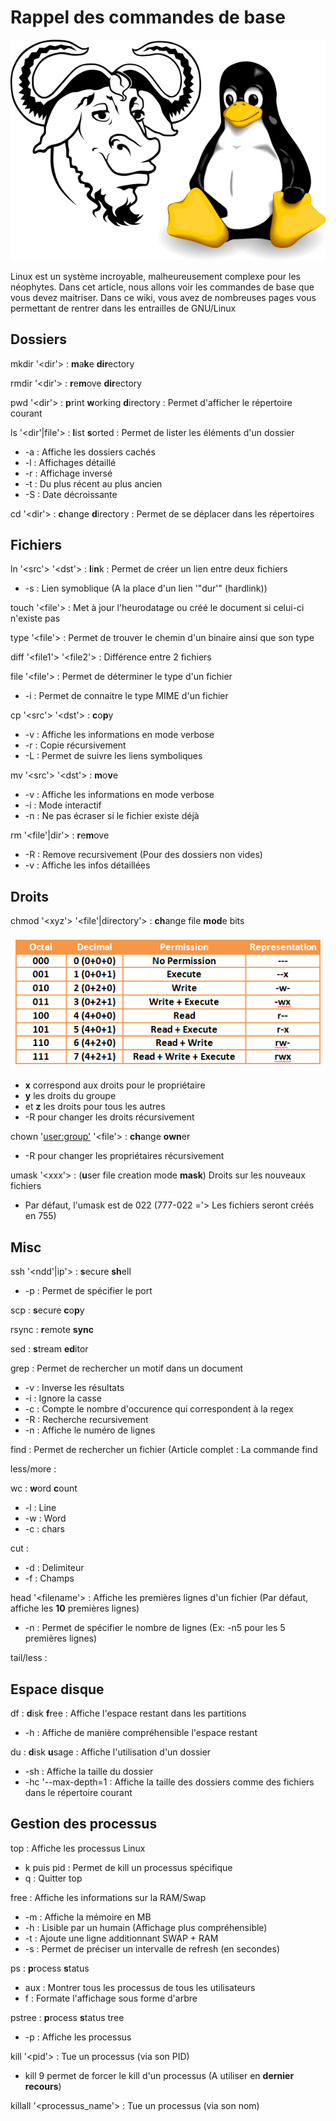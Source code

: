 # Rappel des commandes de base 
 
![](/linux/gnu_and_tux.png) 
 
Linux est un système incroyable, malheureusement complexe pour les 
néophytes. Dans cet article, nous allons voir les commandes de base que 
vous devez maitriser. Dans ce wiki, vous avez de nombreuses pages vous 
permettant de rentrer dans les entrailles de GNU/Linux 
 
## Dossiers 
 
mkdir '<dir'> : **m**a**k**e **dir**ectory 
 
rmdir '<dir'> : **r**e**m**ove **dir**ectory 
 
pwd '<dir'> : **p**rint **w**orking **d**irectory : Permet d'afficher 
le répertoire courant 
 
ls '<dir'|file'> : **l**ist **s**orted : Permet de lister les éléments 
d'un dossier 
 
-   -a : Affiche les dossiers cachés 
-   -l : Affichages détaillé 
-   -r : Affichage inversé 
-   -t : Du plus récent au plus ancien 
-   -S : Date décroissante 
 
cd '<dir'> : **c**hange **d**irectory : Permet de se déplacer dans les 
répertoires 
 
## Fichiers 
 
ln '<src'> '<dst'> : **l**i**n**k : Permet de créer un lien entre deux 
fichiers 
 
-   -s : Lien symoblique (A la place d'un lien '"dur'" (hardlink)) 
 
touch '<file'> : Met à jour l'heurodatage ou créé le document si 
celui-ci n'existe pas 
 
type '<file'> : Permet de trouver le chemin d'un binaire ainsi que son 
type 
 
diff '<file1'> '<file2'> : Différence entre 2 fichiers 
 
file '<file'> : Permet de déterminer le type d'un fichier 
 
-   -i : Permet de connaitre le type MIME d'un fichier 
 
cp '<src'> '<dst'> : **c**o**p**y 
 
-   -v : Affiche les informations en mode verbose 
-   -r : Copie récursivement 
-   -L : Permet de suivre les liens symboliques 
 
mv '<src'> '<dst'> : **m**o**v**e 
 
-   -v : Affiche les informations en mode verbose 
-   -i : Mode interactif 
-   -n : Ne pas écraser si le fichier existe déjà 
 
rm '<file'|dir'> : **r**e**m**ove 
 
-   -R : Remove recursivement (Pour des dossiers non vides) 
-   -v : Affiche les infos détaillées 

 
## Droits 
 
chmod '<xyz'> '<file'|directory'> : **ch**ange file **mod**e bits 
 
![](/linux/chmod.png) 
 
-   **x** correspond aux droits pour le propriétaire 
-   **y** les droits du groupe 
-   et **z** les droits pour tous les autres
-   -R pour changer les droits récursivement 
 
chown '<user:group'> '<file'> : **ch**ange **own**er 
 
-   -R pour changer les propriétaires récursivement 
 
umask '<xxx'> : (**u**ser file creation mode **mask**) Droits sur les 
nouveaux fichiers 
 
-   Par défaut, l'umask est de 022 (777-022 ='> Les fichiers seront 
    créés en 755) 
 
## Misc 
 
ssh '<ndd'|ip'> : **s**ecure **sh**ell 
 
-   -p : Permet de spécifier le port 
 
scp : **s**ecure **c**o**p**y 
 
rsync : **r**emote **sync** 
 
sed : **s**tream **ed**itor 
 
grep : Permet de rechercher un motif dans un document 
 
-   -v : Inverse les résultats 
-   -i : Ignore la casse 
-   -c : Compte le nombre d'occurence qui correspondent à la regex 
-   -R : Recherche recursivement 
-   -n : Affiche le numéro de lignes 
 
find : Permet de rechercher un fichier (Article complet : La commande 
find 
 
less/more : 
 
wc : **w**ord **c**ount 
 
-   -l : Line 
-   -w : Word 
-   -c : chars 
 
cut : 
 
-   -d : Delimiteur 
-   -f : Champs 
 
head '<filename'> : Affiche les premières lignes d'un fichier (Par 
défaut, affiche les **10** premières lignes) 
 
-   -n : Permet de spécifier le nombre de lignes (Ex: -n5 pour les 5 
    premières lignes) 
 
tail/less : 
 
## Espace disque 
 
df : **d**isk **f**ree : Affiche l'espace restant dans les partitions 
 
-   -h : Affiche de manière compréhensible l'espace restant 
 
du : **d**isk **u**sage : Affiche l'utilisation d'un dossier 
 
-   -sh : Affiche la taille du dossier 
-   -hc '--max-depth=1 : Affiche la taille des dossiers comme des 
    fichiers dans le répertoire courant 
 
## Gestion des processus 
 
top : Affiche les processus Linux 
 
-   k puis pid : Permet de kill un processus spécifique 
-   q : Quitter top 
 
free : Affiche les informations sur la RAM/Swap 
 
-   -m : Affiche la mémoire en MB 
-   -h : Lisible par un humain (Affichage plus compréhensible) 
-   -t : Ajoute une ligne additionnant SWAP + RAM 
-   -s : Permet de préciser un intervalle de refresh (en secondes) 
 
ps : **p**rocess **s**tatus 
 
-   aux : Montrer tous les processus de tous les utilisateurs 
-   f : Formate l'affichage sous forme d'arbre 
 
pstree : **p**rocess **s**tatus tree 
 
-   -p : Affiche les processus 
 
kill '<pid'> : Tue un processus (via son PID) 
 
-   kill 9 permet de forcer le kill d'un processus (A utiliser en 
    **dernier recours**) 
 
killall '<processus_name'> : Tue un processus (via son nom) 

